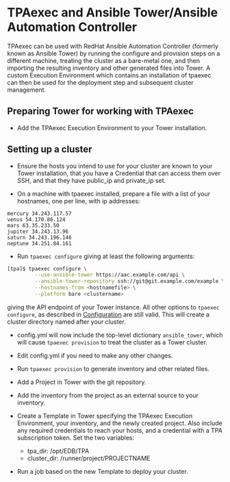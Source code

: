 # TPAexec and Ansible Tower/Ansible Automation Controller

TPAexec can be used with RedHat Ansible Automation Controller (formerly
known as Ansible Tower) by running the configure and provision steps on
a different machine, treating the cluster as a bare-metal one, and then
importing the resulting inventory and other generated files into Tower. A
custom Execution Environment which contains an installation of tpaexec can
then be used for the deployment step and subsequent cluster management.

## Preparing Tower for working with TPAexec

- Add the TPAexec Execution Environment to your Tower installation.

## Setting up a cluster

- Ensure the hosts you intend to use for your cluster are known to your
  Tower installation, that you have a Credential that can access them over
  SSH, and that they have public_ip and private_ip set.

- On a machine with tpaexec installed, prepare a file with a list of
  your hostnames, one per line, with ip addresses:

```text
mercury 34.243.117.57
venus 54.170.86.124
mars 63.35.233.50
jupiter 34.243.13.96
saturn 34.243.196.146
neptune 34.251.84.161
```


- Run `tpaexec configure` giving at least the following arguments:

```bash
[tpa]$ tpaexec configure \
         --use-ansible-tower https://aac.example.com/api \
         --ansible-tower-repository ssh://git@git.example.com/example \
         --hostnames-from <hostnamefile> \
         --platform bare <clustername>
```

  giving the API endpoint of your Tower instance. All
  other options to `tpaexec configure`, as described in [Configuration](tpaexec-configure.md) are still valid.
  This will create a cluster directory named after your cluster.

- config.yml will now include the top-level dictionary `ansible_tower`,
  which will cause `tpaexec provision` to treat the cluster as a Tower
  cluster.

- Edit config.yml if you need to make any other changes.

- Run `tpaexec provision` to generate inventory and other related files.

- Add a Project in Tower with the git repository.

- Add the inventory from the project as an external source to your
  inventory.

- Create a Template in Tower specifying the TPAexec Execution Environment,
  your inventory, and the newly created project. Also include any required
  credentials to reach your hosts, and a credential with a TPA
  subscription token. Set the two variables:

  - tpa_dir: /opt/EDB/TPA
  - cluster_dir: /runner/project/PROJECTNAME

- Run a job based on the new Template to deploy your cluster.
